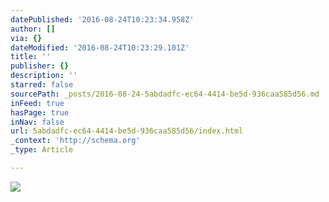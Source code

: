 ```yaml
---
datePublished: '2016-08-24T10:23:34.958Z'
author: []
via: {}
dateModified: '2016-08-24T10:23:29.101Z'
title: ''
publisher: {}
description: ''
starred: false
sourcePath: _posts/2016-08-24-5abdadfc-ec64-4414-be5d-936caa585d56.md
inFeed: true
hasPage: true
inNav: false
url: 5abdadfc-ec64-4414-be5d-936caa585d56/index.html
_context: 'http://schema.org'
_type: Article

---
```

![](https://the-grid-user-content.s3-us-west-2.amazonaws.com/05ba510d-5fe9-44fe-964d-363c5f92e4a0.jpg)